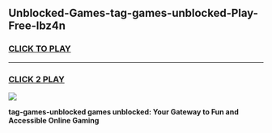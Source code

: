 
## Unblocked-Games-tag-games-unblocked-Play-Free-lbz4n
<h3>
<a href="https://premium76.site?title=tag-games-unblocked&ref=22A">CLICK TO PLAY</a></h3>
<hr>

<h3>
<a href="https://premium76.site?title=tag-games-unblocked&ref=22A">CLICK 2 PLAY</a>
  
</h3>

<a href="https://premium76.site?title=tag-games-unblocked&ref=22A"><img src="https://clearcache.store/games.png"></a>


**tag-games-unblocked games unblocked: Your Gateway to Fun and Accessible Online Gaming**
